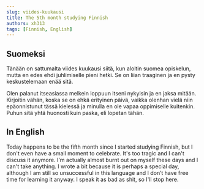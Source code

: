 ```yaml
---
slug: viides-kuukausi
title: The 5th month studying Finnish
authors: xh313
tags: [Finnish, English]
---
```


## Suomeksi
Tänään on sattumalta viides kuukausi siitä, kun aloitin suomea opiskelun, mutta en edes ehdi juhlimiselle pieni hetki. Se on liian traaginen ja en pysty keskustelemaan enää sitä.
<!--truncate-->Olen palanut itseasiassa melkein loppuun itseni nykyisin ja en jaksa mitään. Kirjoitin vähän, koska se on ehkä erityinen päivä, vaikka olenhan vielä niin epäonnistunut tässä kielessä ja minulla en ole vapaa oppimiselle kuitenkin. Puhun sitä yhtä huonosti kuin paska, eli lopetan tähän.

## In English
Today happens to be the fifth month since I started studying Finnish, but I don't even have a small moment to celebrate. It's too tragic and I can't discuss it anymore. I'm actually almost burnt out on myself these days and I can't take anything. I wrote a bit because it is perhaps a special day, although I am still so unsuccessful in this language and I don’t have free time for learning it anyway. I speak it as bad as shit, so I'll stop here.

